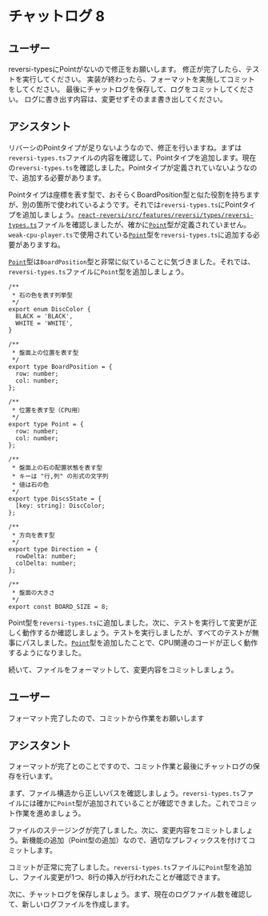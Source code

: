 # チャットログ 8

## ユーザー
reversi-typesにPointがないので修正をお願いします。
修正が完了したら、テストを実行してください。
実装が終わったら、フォーマットを実施してコミットをしてください。
最後にチャットログを保存して、ログをコミットしてください。
ログに書き出す内容は、変更せずそのまま書き出してください。

## アシスタント
リバーシのPointタイプが足りないようなので、修正を行いますね。まずは`reversi-types.ts`ファイルの内容を確認して、Pointタイプを追加します。現在の`reversi-types.ts`を確認しました。Pointタイプが定義されていないようなので、追加する必要があります。

Pointタイプは座標を表す型で、おそらくBoardPosition型と似た役割を持ちますが、別の箇所で使われているようです。それでは`reversi-types.ts`にPointタイプを追加しましょう。[`react-reversi/src/features/reversi/types/reversi-types.ts`](react-reversi/src/features/reversi/types/reversi-types.ts )ファイルを確認しましたが、確かに[`Point`](react-reversi/src/features/reversi/cpu-player/types/cpu-player-types.ts )型が定義されていません。`weak-cpu-player.ts`で使用されている[`Point`](react-reversi/src/features/reversi/cpu-player/types/cpu-player-types.ts )型を`reversi-types.ts`に追加する必要がありますね。

[`Point`](react-reversi/src/features/reversi/cpu-player/types/cpu-player-types.ts )型は`BoardPosition`型と非常に似ていることに気づきました。それでは、`reversi-types.ts`ファイルに`Point`型を追加しましょう。
````
/**
 * 石の色を表す列挙型
 */
export enum DiscColor {
  BLACK = 'BLACK',
  WHITE = 'WHITE',
}

/**
 * 盤面上の位置を表す型
 */
export type BoardPosition = {
  row: number;
  col: number;
};

/**
 * 位置を表す型（CPU用）
 */
export type Point = {
  row: number;
  col: number;
};

/**
 * 盤面上の石の配置状態を表す型
 * キーは "行,列" の形式の文字列
 * 値は石の色
 */
export type DiscsState = {
  [key: string]: DiscColor;
};

/**
 * 方向を表す型
 */
export type Direction = {
  rowDelta: number;
  colDelta: number;
};

/**
 * 盤面の大きさ
 */
export const BOARD_SIZE = 8;
````
Point型を`reversi-types.ts`に追加しました。次に、テストを実行して変更が正しく動作するか確認しましょう。テストを実行しましたが、すべてのテストが無事にパスしました。[`Point`](react-reversi/src/features/reversi/types/reversi-types.ts )型を追加したことで、CPU関連のコードが正しく動作するようになりました。

続いて、ファイルをフォーマットして、変更内容をコミットしましょう。

## ユーザー
フォーマット完了したので、コミットから作業をお願いします

## アシスタント
フォーマットが完了とのことですので、コミット作業と最後にチャットログの保存を行います。

まず、ファイル構造から正しいパスを確認しましょう。`reversi-types.ts`ファイルには確かに`Point`型が追加されていることが確認できました。これでコミット作業を進めましょう。

ファイルのステージングが完了しました。次に、変更内容をコミットしましょう。新機能の追加（Point型の追加）なので、適切なプレフィックスを付けてコミットします。

コミットが正常に完了しました。`reversi-types.ts`ファイルに`Point`型を追加し、ファイル変更が1つ、8行の挿入が行われたことが確認できます。

次に、チャットログを保存しましょう。まず、現在のログファイル数を確認して、新しいログファイルを作成します。
